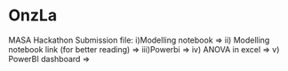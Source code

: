 # OnzLa
MASA Hackathon
Submission file:
i)Modelling notebook => 
ii) Modelling notebook link (for better reading) =>
iii)Powerbi =>
iv) ANOVA in excel =>
v) PowerBI dashboard =>
